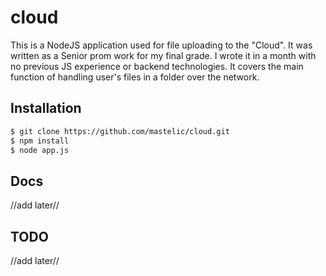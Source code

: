 # cloud

This is a NodeJS application used for file uploading to the "Cloud".
It was written as a Senior prom work for my final grade.
I wrote it in a month with no previous JS experience or backend technologies.
It covers the main function of handling user's files in a folder over the network.

## Installation

```sh
$ git clone https://github.com/mastelic/cloud.git
$ npm install
$ node app.js
```

## Docs

//add later//

## TODO

//add later//
